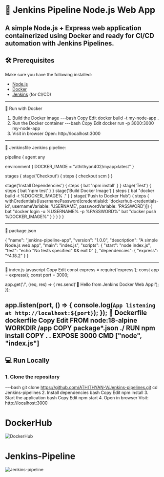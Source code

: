# 🚀 Jenkins Pipeline Node.js Web App

A simple Node.js + Express web application containerized using Docker and ready for CI/CD automation with Jenkins Pipelines.
--------------------------------------------------------------------------------------------------------------------------------------------------------------------------------------------------------------------
## 🛠️ Prerequisites

Make sure you have the following installed:

- [Node.js](https://nodejs.org/)
- [Docker](https://www.docker.com/)
- [Jenkins](https://www.jenkins.io/) (for CI/CD)

--------------------------------------------------------------------------------------------------------------------------------------------------------------------------------------------------------------------
🐳 Run with Docker
1. Build the Docker image
---bash
Copy
Edit
docker build -t my-node-app .
2. Run the Docker container
---bash
Copy
Edit
docker run -p 3000:3000 my-node-app
3. Visit in browser
Open: http://localhost:3000
--------------------------------------------------------------------------------------------------------------------------------------------------------------------------------------------------------------------
📜 Jenkinsfile
Jenkins  pipeline:

pipeline {
  agent any

  environment {
    DOCKER_IMAGE = "athithyan402/myapp:latest"
  }

  stages {
    stage('Checkout') {
      steps {
        checkout scm
      }
    }

  stage('Install Dependencies') {
      steps {
        bat 'npm install'
      }
    }
    stage('Test') {
      steps {
        bat 'npm test'
      }
    }
    stage('Build Docker Image') {
      steps {
        bat "docker build -t %DOCKER_IMAGE% ."
      }
    }
    stage('Push to Docker Hub') {
      steps {
        withCredentials([usernamePassword(credentialsId: 'dockerhub-credentials-id', usernameVariable: 'USERNAME', passwordVariable: 'PASSWORD')]) {
          bat "docker login -u %USERNAME% -p %PASSWORD%"
          bat "docker push %DOCKER_IMAGE%"
        }
      }
    }
  }
}


--------------------------------------------------------------------------------------------------------------------------------------------------------------------------------------------------------------------
📜 package.json

{
  "name": "jenkins-pipeline-app",
  "version": "1.0.0",
  "description": "A simple Node.js web app",
  "main": "index.js",
  "scripts": {
    "start": "node index.js",
    "test": "echo \"No tests specified\" && exit 0"
  },
  "dependencies": {
    "express": "^4.18.2"
  }
}

--------------------------------------------------------------------------------------------------------------------------------------------------------------------------------------------------------------------
🧠 index.js
javascript
Copy
Edit
const express = require('express');
const app = express();
const port = 3000;

app.get('/', (req, res) => {
  res.send('🚀 Hello from Jenkins Docker Web App!');
});

app.listen(port, () => {
  console.log(`App listening at http://localhost:${port}`);
});
🐋 Dockerfile
dockerfile
Copy
Edit
FROM node:18-alpine
WORKDIR /app
COPY package*.json ./
RUN npm install
COPY . .
EXPOSE 3000
CMD ["node", "index.js"]
--------------------------------------------------------------------------------------------------------------------------------------------------------------------------------------------------------------------

## 💻 Run Locally

### 1. Clone the repository

---bash
git clone https://github.com/ATHITHYAN-V/Jenkins-pipelines.git
cd Jenkins-pipelines
2. Install dependencies
bash
Copy
Edit
npm install
3. Start the application
bash
Copy
Edit
npm start
4. Open in browser
Visit: http://localhost:3000

# DockerHub

![DockerHub](https://github.com/user-attachments/assets/3f566158-897e-48da-a80f-8d56d5f006c3)

# Jenkins-Pipeline

![Jenkins-pipeline](https://github.com/user-attachments/assets/832d5a34-fe32-4b63-b627-cb107e9fb817)


